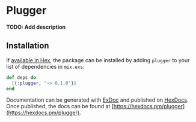 # Plugger

**TODO: Add description**

## Installation

If [available in Hex](https://hex.pm/docs/publish), the package can be installed
by adding `plugger` to your list of dependencies in `mix.exs`:

```elixir
def deps do
  [{:plugger, "~> 0.1.0"}]
end
```

Documentation can be generated with [ExDoc](https://github.com/elixir-lang/ex_doc)
and published on [HexDocs](https://hexdocs.pm). Once published, the docs can
be found at [https://hexdocs.pm/plugger](https://hexdocs.pm/plugger).

